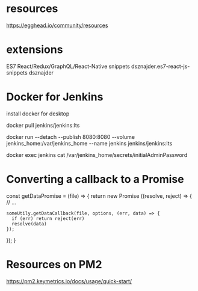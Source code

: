 # resources

https://egghead.io/community/resources


# extensions

ES7 React/Redux/GraphQL/React-Native snippets
dsznajder.es7-react-js-snippets
dsznajder


# Docker for Jenkins

install docker for desktop

docker pull jenkins/jenkins:lts

docker run --detach --publish 8080:8080 --volume
jenkins_home:/var/jenkins_home --name jenkins jenkins/jenkins:lts

docker exec jenkins cat /var/jenkins_home/secrets/initialAdminPassword


# Converting a callback to a Promise

const getDataPromise = (file) => {
  return new Promise ((resolve, reject) => {
    // ...
    
    someUtily.getDataCallback(file, options, (err, data) => {
      if (err) return reject(err)
      resolve(data)
    });
  });
}

# Resources on PM2

https://pm2.keymetrics.io/docs/usage/quick-start/

